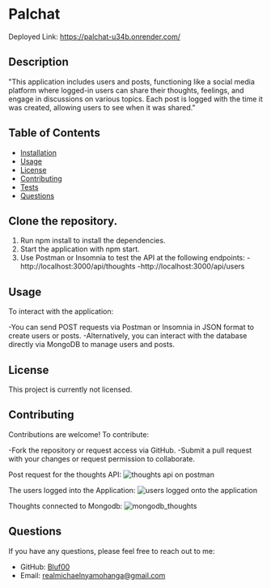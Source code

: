 # Palchat

Deployed Link: https://palchat-u34b.onrender.com/

## Description
"This application includes users and posts, functioning like a social media platform where logged-in users can share their thoughts, feelings, and engage in discussions on various topics. Each post is logged with the time it was created, allowing users to see when it was shared."

## Table of Contents
- [Installation](#installation)
- [Usage](#usage)
- [License](#license)
- [Contributing](#contributing)
- [Tests](#tests)
- [Questions](#questions)

## Clone the repository.
1. Run npm install to install the dependencies.
2. Start the application with npm start.
3. Use Postman or Insomnia to test the API at the following endpoints:
   -http://localhost:3000/api/thoughts
   -http://localhost:3000/api/users

## Usage
To interact with the application:

-You can send POST requests via Postman or Insomnia in JSON format to create users or posts.
-Alternatively, you can interact with the database directly via MongoDB to manage users and posts.


## License
This project is currently not licensed.

## Contributing
Contributions are welcome! To contribute:

-Fork the repository or request access via GitHub.
-Submit a pull request with your changes or request permission to collaborate.





Post request for the thoughts API:
![thoughts api on postman](https://github.com/user-attachments/assets/c851981e-849a-41df-9b19-4f89aa1fe7ab)




The users logged into the Application:
![users logged onto the application](https://github.com/user-attachments/assets/b46a462b-c121-4df4-94f5-0f3f25b88b0d)


Thoughts connected to Mongodb: 
![mongodb_thoughts](https://github.com/user-attachments/assets/7e69b56c-5541-4af4-8acd-3ae6e3edd1fe)

## Questions
If you have any questions, please feel free to reach out to me:
- GitHub: [Bluf00](https://github.com/Bluf00)
- Email: [realmichaelnyamohanga@gmail.com](mailto:realmichaelnyamohanga@gmail.com)
